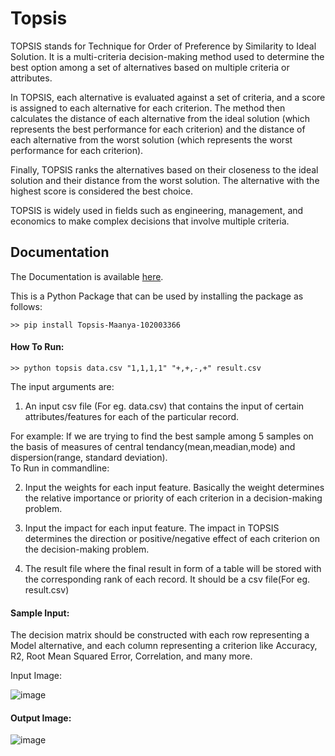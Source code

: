 
# Topsis

TOPSIS stands for Technique for Order of Preference by Similarity to Ideal Solution. It is a multi-criteria decision-making method used to determine the best option among a set of alternatives based on multiple criteria or attributes.

In TOPSIS, each alternative is evaluated against a set of criteria, and a score is assigned to each alternative for each criterion. The method then calculates the distance of each alternative from the ideal solution (which represents the best performance for each criterion) and the distance of each alternative from the worst solution (which represents the worst performance for each criterion).

Finally, TOPSIS ranks the alternatives based on their closeness to the ideal solution and their distance from the worst solution. The alternative with the highest score is considered the best choice.

TOPSIS is widely used in fields such as engineering, management, and economics to make complex decisions that involve multiple criteria.


## Documentation
The Documentation is available 
[here](https://pypi.org/project/Topsis-Maanya-102003366/).

This is a Python Package that can be used by installing the package as follows:

```
>> pip install Topsis-Maanya-102003366
```

#### How To Run:
```
>> python topsis data.csv "1,1,1,1" "+,+,-,+" result.csv
```

The input arguments are:
1) An input csv file (For eg. data.csv) that contains the input of certain attributes/features for each of the particular record. 
                                                               
                                                               
For example: If we are trying to find the best sample among 5 
samples on the basis of measures of central tendancy(mean,meadian,mode) and dispersion(range, standard deviation).     
To Run in commandline:

2) Input the weights for each input feature. Basically the weight determines the relative importance or priority of each criterion in a decision-making problem.

3) Input the impact for each input feature. The impact in TOPSIS determines the direction or positive/negative effect of each criterion on the decision-making problem.

4) The result file where the final result in form of a table will be stored with the corresponding rank of each record. It should be a csv file(For eg. result.csv)

#### Sample Input:

The decision matrix should be constructed with each row representing a Model alternative, and each column representing a criterion like Accuracy, R2, Root Mean Squared Error, Correlation, and many more.



Input Image:

![image](https://user-images.githubusercontent.com/74601983/223729422-621fe94e-535a-411c-92ca-5944f1bf7257.png)


#### Output Image: 

![image](https://user-images.githubusercontent.com/74601983/223729586-4e2716c8-4ef5-45c5-ba37-4bd5e71d6ec6.png)
